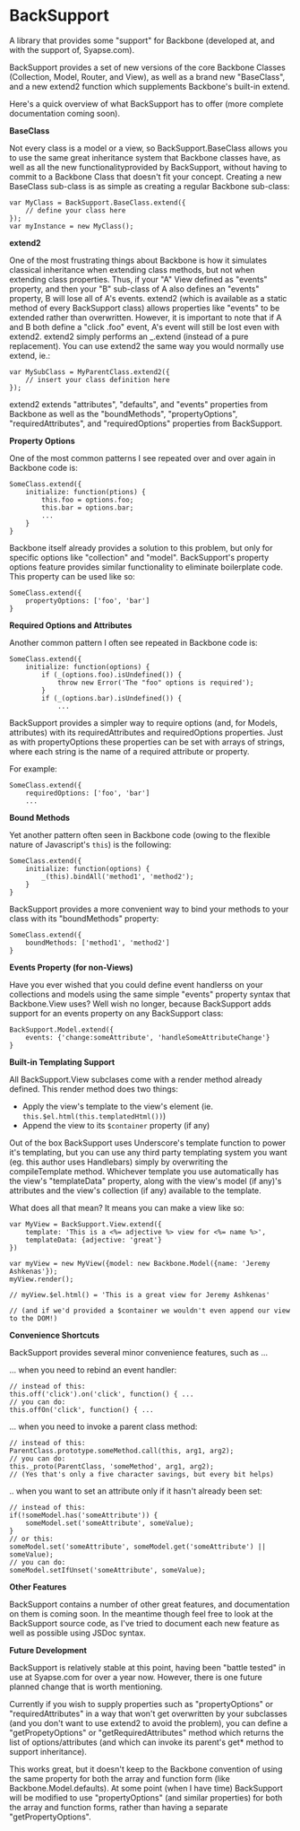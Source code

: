 BackSupport
===============

A library that provides some "support" for Backbone (developed at, and with the support of, Syapse.com). 


BackSupport provides a set of new versions of the core Backbone Classes (Collection, Model, Router, and View), as well as a brand new "BaseClass", and a new extend2 function which supplements Backbone's built-in extend.

Here's a quick overview of what BackSupport has to offer (more complete documentation coming soon).

**BaseClass**

Not every class is a model or a view, so BackSupport.BaseClass allows you to use the same great inheritance system that Backbone classes have, as well as all the new functionalityprovided by BackSupport, without having to commit to a Backbone Class that doesn't fit your concept.  Creating a new BaseClass sub-class is as simple as creating a regular Backbone sub-class:

    var MyClass = BackSupport.BaseClass.extend({
        // define your class here
    });
    var myInstance = new MyClass();

**extend2**

One of the most frustrating things about Backbone is how it simulates classical inheritance when extending class methods, but not when extending class properties.  Thus, if your "A" View defined as "events" property, and then your "B" sub-class of A also defines an "events" property, B will lose all of A's events.  extend2 (which is available as a static method of every BackSupport class) allows properties like "events" to be extended rather than overwritten.
However, it is important to note that if A and B both define a "click .foo" event, A's event will still be lost even with extend2.  extend2 simply performs an _.extend (instead of a pure replacement).
You can use extend2 the same way you would normally use extend, ie.:

    var MySubClass = MyParentClass.extend2({
        // insert your class definition here
    });

extend2 extends "attributes", "defaults", and "events" properties from Backbone as well as the "boundMethods", "propertyOptions", "requiredAttributes", and "requiredOptions" properties from BackSupport. 


**Property Options**

One of the most common patterns I see repeated over and over again in Backbone code is:

    SomeClass.extend({
        initialize: function(ptions) {
            this.foo = options.foo;
            this.bar = options.bar;
            ...
        }
    }

Backbone itself already provides a solution to this problem, but only for specific options like "collection" and "model".  BackSupport's property options feature provides similar functionality to eliminate boilerplate code.  This property can be used like so:

    SomeClass.extend({
        propertyOptions: ['foo', 'bar']
    }


**Required Options and Attributes**

Another common pattern I often see repeated in Backbone code is:

    SomeClass.extend({
        initialize: function(options) {
            if (_(options.foo).isUndefined()) {
                throw new Error('The "foo" options is required');
            }
            if (_(options.bar).isUndefined()) {
                ...

BackSupport provides a simpler way to require options (and, for Models, attributes) with its requiredAttributes and requiredOptions properties.  Just as with propertyOptions these properties can be set with arrays of strings, where each string is the name of a required attribute or property.

For example:

    SomeClass.extend({
        requiredOptions: ['foo', 'bar']
        ...

**Bound Methods**

Yet another pattern often seen in Backbone code (owing to the flexible nature of Javascript's `this`) is the following:

    SomeClass.extend({
        initialize: function(options) {
            _(this).bindAll('method1', 'method2');
        }
    }

BackSupport provides a more convenient way to bind your methods to your class with its "boundMethods" property:

    SomeClass.extend({
        boundMethods: ['method1', 'method2']
    }


**Events Property (for non-Views)**

Have you ever wished that you could define event handlerss on your collections and models using the same simple "events" property syntax that Backbone.View uses?  Well wish no longer, because BackSupport adds support for an events property on any BackSupport class:

    BackSupport.Model.extend({
        events: {'change:someAttribute', 'handleSomeAttributeChange'}
    }

**Built-in Templating Support**

All BackSupport.View subclases come with a render method already defined.  This render method does two things:

 * Apply the view's template to the view's element (ie. `this.$el.html(this.templatedHtml())`)
 * Append the view to its `$container` property (if any)

Out of the box BackSupport uses Underscore's template function to power it's templating, but you can use any third party templating system you want (eg. this author uses Handlebars) simply by overwriting the compileTemplate method.  Whichever template you use automatically has the view's "templateData" property, along with the view's model (if any)'s attributes and the view's collection (if any) available to the template.

What does all that mean?  It means you can make a view like so:

    var MyView = BackSupport.View.extend({
        template: 'This is a <%= adjective %> view for <%= name %>',
        templateData: {adjective: 'great'}
    })
    
    var myView = new MyView({model: new Backbone.Model({name: 'Jeremy Ashkenas'});
    myView.render();
    
    // myView.$el.html() = 'This is a great view for Jeremy Ashkenas'

    // (and if we'd provided a $container we wouldn't even append our view to the DOM!)

**Convenience Shortcuts**

BackSupport provides several minor convenience features, such as ...

... when you need to rebind an event handler:

    // instead of this:
    this.off('click').on('click', function() { ... 
    // you can do:
    this.offOn('click', function() { ... 

... when you need to invoke a parent class method:

    // instead of this:
    ParentClass.prototype.someMethod.call(this, arg1, arg2);
    // you can do:
    this._proto(ParentClass, 'someMethod', arg1, arg2);
    // (Yes that's only a five character savings, but every bit helps)

.. when you want to set an attribute only if it hasn't already been set:

    // instead of this:
    if(!someModel.has('someAttribute')) {
        someModel.set('someAttribute', someValue);
    }
    // or this:
    someModel.set('someAttribute', someModel.get('someAttribute') || someValue);
    // you can do:
    someModel.setIfUnset('someAttribute', someValue);

**Other Features**

BackSupport contains a number of other great features, and documentation on them is coming soon.  In the meantime though feel free to look at the BackSupport source code, as I've tried to document each new feature as well as possible using JSDoc syntax.

**Future Development**

BackSupport is relatively stable at this point, having been "battle tested" in use at Syapse.com for over a year now.  However, there is one future planned change that is worth mentioning.

Currently if you wish to supply properties such as "propertyOptions" or "requiredAttributes" in a way that won't get overwritten by your subclasses (and you don't want to use extend2 to avoid the problem), you can define a "getPropetyOptions" or "getRequiredAttributes" method which returns the list of options/attributes (and which can invoke its parent's get* method to support inheritance).

This works great, but it doesn't keep to the Backbone convention of using the same property for both the array and function form (like Backbone.Model.defaults).  At some point (when I have time) BackSupport will be modified to use "propertyOptions" (and similar properties) for both the array and function forms, rather than having a separate "getPropertyOptions".
